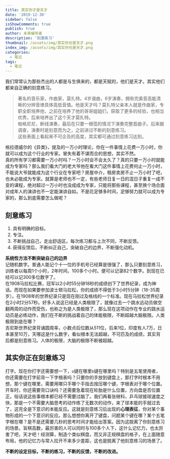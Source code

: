 ```yaml
---
title: 其实你才是天才
date: '2019-12-30'
sidebar: false
isShowComments: true
publish: true
author: 未来编写者
description: '刻意练习'
thumbnail: /assets/img/其实你也是天才.png
index_img: /assets/img/其实你也是天才.png
categories:
  - 笔记
tags:
  - 笔记
---
```


我们常常认为那些杰出的人都是与生俱来的，都是天赋的，他们是天才。其实他们都来自正确的刻意练习。

> 著名的音乐家，作曲家，莫扎特。4岁谱曲，6岁演奏，拥有完美音高能清晰的分辨音律具体高低音值。他是天才吗？莫扎特父亲本人就是作曲家，专职全职培养他，之前在培养了他的哥哥姐姐们，获取了更多的经验，也相当优秀，后来培养出了这个天才莫扎特。  
> 帕格尼尼，断线演奏，最后在只要一根弦的情况下演奏完整首曲子。后来据调查，演奏时是刻意而为之，之前进过不断的刻意练习。  
> 这些表面上看起来不可企及的高度，其实都可通过刻意练习达到。

格拉德威尔的《异类》，提及的一万小时理论，你在一件事情上花费一万小时，你就可以成为这个行业的专家。冒失有着不谋而合的思想，其实不然。  
真的所有学习都需要一万小时吗？一万小时会不会太久了？真的只要一万小时就能成为专家吗？那么我们看大门的老大爷他在看大门这件事情上花费何止一万小时，不能说大爷就能成为这个行业在专家吧？房屋中介，租房卖房不止一万小时了吧，也未必能成为专家。就算是老师也不一定，有些老师日复一日的混日子重复一成不变的课程，绝对超过一万小时也没成成为专家，只能将那些课程，甚至换个场合面对成年人的演讲也不一定能演讲自如。不是花足够多时间，足够努力就可以成为专家的，那么到底需要怎么做呢？

## 刻意练习

1. 具有明确的目标。
2. 专注。
3. 不断挑战自己，走出舒适区。每次练习都与上次不同，不断反馈。
4. 获得反馈后，不断纠正自己，突破自己的边界，不断强化动机。

**系统性方法不断突破自己的边界**  
记随机数字。普通人能记个十一位的手机号已经算是很强了，那么只要刻意练习，训练者以每周1个小时，2年时间，100多个小时。便可以记录82个数字。到现在已经可以记300多位数字了。  
在1908马拉松比赛，冠军以2小时55分钟18秒的成绩创下了世界纪录，成为神话。而现在如果要参加波士顿马拉松，你的成绩不得低于3小时5分钟（18-35周岁）。在1908年的世界纪录只是现在刚过及格线的一个标准。现在马拉松世界纪录在2小时2分57秒。好多人说这已经是人类极限了，就像过去一个跳水远动员做空翻两周的动作而受伤，也称之为是人类极限了，那么现在这项动作在专业的跳水运动员是必练动作，我们在不断的挑战着自己的体能极限，不断超越大脑极限。人类极限到底在哪？  
吉尼斯世界纪录背诵圆周率，小数点后位数从511位，后来1位，印度有人7万，日本甚至10万，天哪这是什么数字，看似根本无法超越，不可匹及的成绩，其实背后都是刻意练习。人体的极限，大脑的极限不断被超越。

## 其实你正在刻意练习
打字。现在你打字还需要想一下，`o`键在哪里`b`键在哪里吗？特别是五笔使用者，你还需要在打字前背一下字根表吗？只要你的手放到键盘上，那打字时根本不用想，那个键在哪里，需要用哪只手哪个手指去按压哪个键，字根表对于哪个位置。开车时，你还需要背口诀吗？还需要急着现在轮胎是什么位置，方向盘是否位置正。俗话说这些事根本都已经不需要过脑了。我们再看张继科，乒乓球接球速度之快，那是一个不需要大脑思考的动作练了无数次的动作，来了球本能的手就过去了，这完全是下意识的本能反应。这就是刻意练习后出现的**心理表征**，你对某个事物形成的一个下意识的反应。那么想想你离开了键盘，问题某个键在哪？某个五笔字根在哪？是不是还需要几秒的思考时间才能给出答案。因为这脱离了你刻意练习的场景。盲棋高数，最厉害的人可以同时与100多个人下，这什么记忆力，也太厉害了吧，天才吧！经测算，制造个类似棋盘，而又非正规棋盘的格子，在上面随意布局，他的记忆力与常人拉开不来多少差距，这也是脱离了他刻意练习的场景了。

**不断的设定目标，不断的练习，不断的反馈，不断的改进。**
